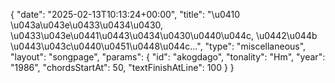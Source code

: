 {
    "date": "2025-02-13T10:13:24+00:00",
    "title": "\u0410 \u043a\u043e\u0433\u0434\u0430, \u0433\u043e\u0441\u0443\u0434\u0430\u0440\u044c, \u0442\u044b \u0443\u043c\u0440\u0451\u0448\u044c...",
    "type": "miscellaneous",
    "layout": "songpage",
    "params": {
        "id": "akogdago",
        "tonality": "Hm",
        "year": "1986",
        "chordsStartAt": 50,
        "textFinishAtLine": 100
    }
}